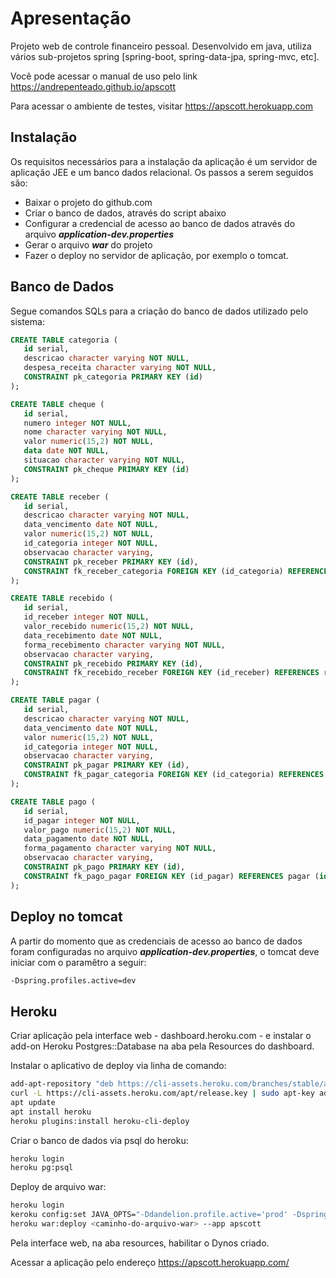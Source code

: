 # Apresentação
Projeto web de controle financeiro pessoal. Desenvolvido em java, utiliza vários sub-projetos spring [spring-boot, spring-data-jpa, spring-mvc, etc].

Você pode acessar o manual de uso pelo link https://andrepenteado.github.io/apscott

Para acessar o ambiente de testes, visitar https://apscott.herokuapp.com

## Instalação
Os requisitos necessários para a instalação da aplicação é um servidor de aplicação JEE e um banco dados relacional. Os passos a serem seguidos são:
* Baixar o projeto do github.com
* Criar o banco de dados, através do script abaixo
* Configurar a credencial de acesso ao banco de dados através do arquivo ***application-dev.properties***
* Gerar o arquivo ***war*** do projeto
* Fazer o deploy no servidor de aplicação, por exemplo o tomcat.

## Banco de Dados
Segue comandos SQLs para a criação do banco de dados utilizado pelo sistema:

```sql
CREATE TABLE categoria (
   id serial, 
   descricao character varying NOT NULL, 
   despesa_receita character varying NOT NULL, 
   CONSTRAINT pk_categoria PRIMARY KEY (id)
);

CREATE TABLE cheque (
   id serial,
   numero integer NOT NULL,
   nome character varying NOT NULL,
   valor numeric(15,2) NOT NULL,
   data date NOT NULL, 
   situacao character varying NOT NULL,
   CONSTRAINT pk_cheque PRIMARY KEY (id) 
);

CREATE TABLE receber (
   id serial, 
   descricao character varying NOT NULL, 
   data_vencimento date NOT NULL, 
   valor numeric(15,2) NOT NULL, 
   id_categoria integer NOT NULL, 
   observacao character varying, 
   CONSTRAINT pk_receber PRIMARY KEY (id), 
   CONSTRAINT fk_receber_categoria FOREIGN KEY (id_categoria) REFERENCES categoria (id) ON UPDATE RESTRICT ON DELETE RESTRICT
);

CREATE TABLE recebido (
   id serial, 
   id_receber integer NOT NULL, 
   valor_recebido numeric(15,2) NOT NULL, 
   data_recebimento date NOT NULL, 
   forma_recebimento character varying NOT NULL, 
   observacao character varying, 
   CONSTRAINT pk_recebido PRIMARY KEY (id), 
   CONSTRAINT fk_recebido_receber FOREIGN KEY (id_receber) REFERENCES receber (id) ON UPDATE RESTRICT ON DELETE RESTRICT
);

CREATE TABLE pagar (
   id serial, 
   descricao character varying NOT NULL, 
   data_vencimento date NOT NULL, 
   valor numeric(15,2) NOT NULL, 
   id_categoria integer NOT NULL, 
   observacao character varying, 
   CONSTRAINT pk_pagar PRIMARY KEY (id), 
   CONSTRAINT fk_pagar_categoria FOREIGN KEY (id_categoria) REFERENCES categoria (id) ON UPDATE RESTRICT ON DELETE RESTRICT
);

CREATE TABLE pago (
   id serial, 
   id_pagar integer NOT NULL, 
   valor_pago numeric(15,2) NOT NULL, 
   data_pagamento date NOT NULL, 
   forma_pagamento character varying NOT NULL, 
   observacao character varying, 
   CONSTRAINT pk_pago PRIMARY KEY (id), 
   CONSTRAINT fk_pago_pagar FOREIGN KEY (id_pagar) REFERENCES pagar (id) ON UPDATE RESTRICT ON DELETE RESTRICT
);
```

## Deploy no tomcat
A partir do momento que as credenciais de acesso ao banco de dados foram configuradas  no arquivo ***application-dev.properties***, o tomcat deve iniciar com o paramêtro a seguir:

```bash
-Dspring.profiles.active=dev
```

## Heroku

Criar aplicação pela interface web - dashboard.heroku.com - e instalar o add-on Heroku Postgres::Database na aba pela Resources do dashboard.

Instalar o aplicativo de deploy via linha de comando:

```bash
add-apt-repository "deb https://cli-assets.heroku.com/branches/stable/apt ./"
curl -L https://cli-assets.heroku.com/apt/release.key | sudo apt-key add -
apt update
apt install heroku
heroku plugins:install heroku-cli-deploy
```

Criar o banco de dados via psql do heroku:

```bash
heroku login
heroku pg:psql
```

Deploy de arquivo war:

```bash
heroku login
keroku config:set JAVA_OPTS="-Ddandelion.profile.active='prod' -Dspring.profiles.active='heroku'" --app apscott
heroku war:deploy <caminho-do-arquivo-war> --app apscott
```

Pela interface web, na aba resources, habilitar o Dynos criado.

Acessar a aplicação pelo endereço https://apscott.herokuapp.com/
